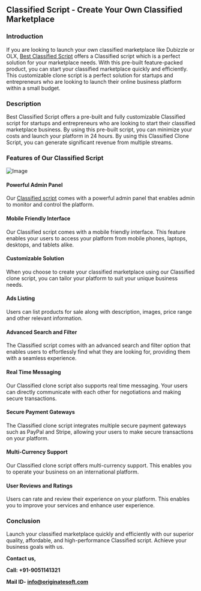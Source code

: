 ## Classified Script - Create Your Own Classified Marketplace




### Introduction

If you are looking to launch your own classified marketplace like Dubizzle or OLX, [Best Classified Script](https://www.bestclassifiedscript.com/) offers a Classified script which is a perfect solution for your marketplace needs. With this pre-built feature-packed product, you can start your classified marketplace quickly and efficiently. This customizable clone script is a perfect solution for startups and entrepreneurs who are looking to launch their online business platform within a small budget.

### Description

Best Classified Script offers a pre-built and fully customizable Classified script for startups and entrepreneurs who are looking to start their classified marketplace business. By using this pre-built script, you can minimize your costs and launch your platform in 24 hours. By using this Classified Clone Script, you can generate significant revenue from multiple streams.

### Features of Our Classified Script
![Image](https://github.com/user-attachments/assets/b246983d-aebb-4a91-936e-6308cd5dfbaa)

#### Powerful Admin Panel

Our [Classified script](https://www.bestclassifiedscript.com/) comes with a powerful admin panel that enables admin to monitor and control the platform.

#### Mobile Friendly Interface

Our Classified script comes with a mobile friendly interface. This feature enables your users to access your platform from mobile phones, laptops, desktops, and tablets alike.

#### Customizable Solution

When you choose to create your classified marketplace using our Classified clone script, you can tailor your platform to suit your unique business needs.

#### Ads Listing

Users can list products for sale along with description, images, price range and other relevant information.

#### Advanced Search and Filter

The Classified script comes with an advanced search and filter option that enables users to effortlessly find what they are looking for, providing them with a seamless experience.

#### Real Time Messaging

Our Classified clone script also supports real time messaging. Your users can directly communicate with each other for negotiations and making secure transactions.

#### Secure Payment Gateways

The Classified clone script integrates multiple secure payment gateways such as PayPal and Stripe, allowing your users to make secure transactions on your platform.

#### Multi-Currency Support

Our Classified clone script offers multi-currency support. This enables you to operate your business on an international platform.

#### User Reviews and Ratings

Users can rate and review their experience on your platform. This enables you to improve your services and enhance user experience.

### Conclusion

Launch your classified marketplace quickly and efficiently with our superior quality, affordable, and high-performance Classified script. Achieve your business goals with us.

**Contact us,**

**Call: +91-9051141321**

**Mail ID- info@originatesoft.com**
